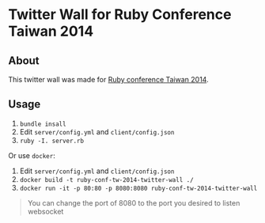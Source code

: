 Twitter Wall for Ruby Conference Taiwan 2014
============================================

About
-----

This twitter wall was made for [Ruby conference Taiwan 2014](http://rubyconf.tw/2014/).

Usage
-----

1. `bundle insall`
2. Edit `server/config.yml` and `client/config.json`
3. `ruby -I. server.rb`

Or use `docker`:

1. Edit `server/config.yml` and `client/config.json`
2. `docker build -t ruby-conf-tw-2014-twitter-wall ./`
3. `docker run -it -p 80:80 -p 8080:8080 ruby-conf-tw-2014-twitter-wall`

> You can change the port of 8080 to the port you desired to listen websocket
